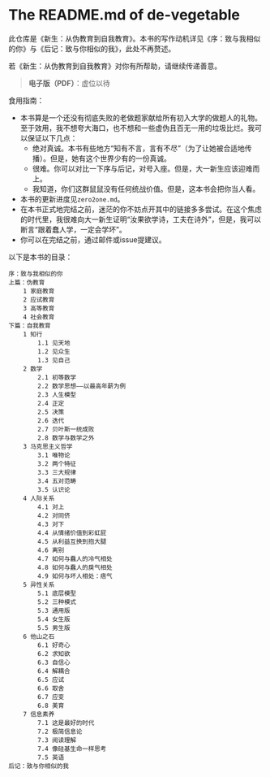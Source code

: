 # The README.md of de-vegetable

此仓库是《新生：从伪教育到自我教育》。本书的写作动机详见《序：致与我相似的你》与《后记：致与你相似的我》，此处不再赘述。

若《新生：从伪教育到自我教育》对你有所帮助，请继续传递善意。

> **电子版（PDF）**：虚位以待

食用指南：

- 本书算是一个还没有彻底失败的老做题家献给所有初入大学的做题人的礼物。至于效用，我不想夸大海口，也不想和一些虚伪且百无一用的垃圾比烂。我可以保证以下几点：
  - 绝对真诚。本书有些地方“知有不言，言有不尽”（为了让她被合适地传播）。但是，她有这个世界少有的一份真诚。
  - 很难。你可以对比一下序与后记，对号入座。但是，大一新生应该迎难而上。
  - 我知道，你们这群鼠鼠没有任何统战价值。但是，这本书会把你当人看。
- 本书的更新进度见`zero2one.md`。
- 在本书正式地完结之前，迷茫的你不妨点开其中的链接多多尝试。在这个焦虑的时代里，我很难向大一新生证明“汝果欲学诗，工夫在诗外”，但是，我可以断言“跟着蠢人学，一定会学坏”。
- 你可以在完结之前，通过邮件或issue提建议。

以下是本书的目录：

```shell
序：致与我相似的你
上篇：伪教育
	1 家庭教育
	2 应试教育
	3 高等教育
	4 社会教育
下篇：自我教育
	1 知行
		1.1 见天地
		1.2 见众生
		1.3 见自己
	2 数学
		2.1 初等数学
		2.2 数学思想——以最高年薪为例
		2.3 人生模型
		2.4 正定
		2.5 决策
		2.6 迭代
		2.7 贝叶斯一统成败
		2.8 数学与数学之外
	3 马克思主义哲学
		3.1 唯物论
		3.2 两个特征
		3.3 三大规律
		3.4 五对范畴
		3.5 认识论
	4 人际关系
		4.1 对上
		4.2 对同侪
		4.3 对下
		4.4 从情绪价值到彩虹屁
		4.5 从利益互换到抱大腿
		4.6 离别
		4.7 如何与蠢人的冷气相处
		4.8 如何与蠢人的戾气相处
		4.9 如何与坏人相处：痞气
	5 异性关系
		5.1 底层模型
		5.2 三种模式
		5.3 通用版
		5.4 女生版
		5.5 男生版
	6 他山之石
		6.1 好奇心
		6.2 求知欲
		6.3 自信心
		6.4 解耦合
		6.5 应试
		6.6 取舍
		6.7 应变
		6.8 美育
	7 信息素养
		7.1 这是最好的时代
		7.2 极简信息论
		7.3 阅读理解
		7.4 像硅基生命一样思考
		7.5 英语
后记：致与你相似的我
```